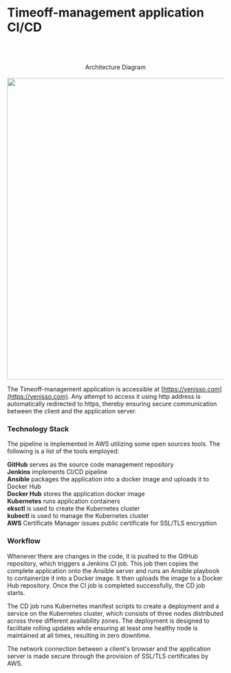 # Timeoff-management application CI/CD

<br>
<br>
<p align="center">
Architecture Diagram
<br>
<br>
<img src="https://user-images.githubusercontent.com/36462985/222253330-7151db25-6585-4262-9b1f-e9f2849e5229.png" width="700">
</p>

The Timeoff-management application is accessible at [https://venisso.com](https://venisso.com). Any attempt to access it using http address is automatically redirected to https, thereby ensuring secure communication between the client and the application server.
</p>


<h3> Technology Stack </h3>
<p>
The pipeline is implemented in AWS utilizing some open sources tools. The following is a list of the tools employed:
</p>

__GitHub__ serves as the source code management repository <br> __Jenkins__ implements CI/CD pipeline <br> __Ansible__ packages the application into a docker image and uploads it to Docker Hub <br> __Docker Hub__ stores the application docker image <br> __Kubernetes__ runs application containers <br> 
__eksctl__ is used to create the Kubernetes cluster <br> __kubectl__ is used to manage the Kubernetes cluster <br> __AWS__ Certificate Manager issues public certificate for SSL/TLS encryption

<h3> Workflow </h3>
<p>
  Whenever there are changes in the code, it is pushed to the GitHub repository, which triggers a Jenkins CI job. This job then copies the complete application onto the Ansible server and runs an Ansible playbook to containerize it into a Docker image. It then uploads the image to a Docker Hub repository. Once the CI job is completed successfully, the CD job starts.

  The CD job runs Kubernetes manifest scripts to create a deployment and a service on the Kubernetes cluster, which consists of three nodes distributed across three different availability zones. The deployment is designed to facilitate rolling updates while ensuring at least one healthy node is maintained at all times, resulting in zero downtime.
  
  The network connection between a client's browser and the application server is made secure through the provision of SSL/TLS certificates by AWS.
</p>

